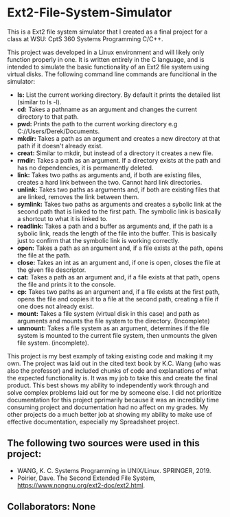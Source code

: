 # Ext2-File-System-Simulator
This is a Ext2 file system simulator that I created as a final project for a class at WSU: CptS 360 Systems Programming C/C++.

This project was developed in a Linux environment and will likely only function properly in one. It is written entirely in the C language, and is intended to simulate the basic functionality of an Ext2 file system using virtual disks. The following command line commands are funcitional in the simulator:  
- **ls:** List the current working directory. By default it prints the detailed list (similar to ls -l).
- **cd:** Takes a pathname as an argument and changes the current directory to that path.
- **pwd:** Prints the path to the current working directory e.g C://Users/Derek/Documents.
- **mkdir:** Takes a path as an argument and creates a new directory at that path if it doesn't already exist.
- **creat:** Similar to mkdir, but instead of a directory it creates a new file.
- **rmdir:** Takes a path as an argument. If a directory exists at the path and has no dependencies, it is permanently deleted.
- **link:** Takes two paths as arguments and, if both are existing files, creates a hard link between the two. Cannot hard link directories.
- **unlink:** Takes two paths as arguments and, if both are existing files that are linked, removes the link between them.
- **symlink:** Takes two paths as arguments and creates a sybolic link at the second path that is linked to the first path. The symbolic link is basically a shortcut to what it is linked to.
- **readlink:** Takes a path and a buffer as arguments and, if the path is a sybolic link, reads the length of the file into the buffer. This is basically just to confirm that the symbolic link is working correctly.
- **open:** Takes a path as an argument and, if a file exists at the path, opens the file at the path.
- **close:** Takes an int as an argument and, if one is open, closes the file at the given file descriptor.
- **cat:** Takes a path as an argument and, if a file exists at that path, opens the file and prints it to the console.
- **cp:** Takes two paths as an argument and, if a file exists at the first path, opens the file and copies it to a file at the second path, creating a file if one does not already exist.
- **mount:** Takes a file system (virtual disk in this case) and path as arguments and mounts the file system to the directory. (Incomplete)
- **unmount:** Takes a file system as an argument, determines if the file system is mounted to the current file system, then unmounts the given file system. (incomplete).

This project is my best examply of taking existing code and making it my own. The project was laid out in the cited text book by K.C. Wang (who was also the professor) and included chunks of code and explanations of what the expected functionality is. It was my job to take this and create the final product. This best shows my ability to independently work through and solve complex problems laid out for me by someone else. I did not prioritize documentation for this project pprimarily because it was an incredibly time consuming project and documentation had no affect on my grades. My other projects do a much better job at showing my ability to make use of effective documentation, especially my Spreadsheet project.

## The following two sources were used in this project:
- WANG, K. C. Systems Programming in UNIX/Linux. SPRINGER, 2019. 
- Poirier, Dave. The Second Extended File System, https://www.nongnu.org/ext2-doc/ext2.html. 
## Collaborators: None
